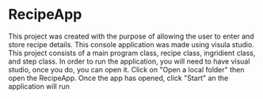 # RecipeApp
This project was created with the purpose of allowing the user to enter and store recipe details.
This console application was made using visula studio.
This project consists of a main program class, recipe class, ingridient class, and step class.
In order to run the application, you will need to have visual studio, once you do, you can open it.
Click on "Open a local folder" then open the RecipeApp.
Once the app has opened, click "Start" an the application will run
